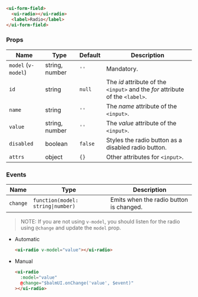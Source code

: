 ```html
<ui-form-field>
  <ui-radio></ui-radio>
  <label>Radio</label>
</ui-form-field>
```

### Props

| Name                | Type           | Default | Description                                                                   |
| ------------------- | -------------- | ------- | ----------------------------------------------------------------------------- |
| `model` (`v-model`) | string, number | `''`    | Mandatory.                                                                    |
| `id`                | string         | `null`  | The _id_ attribute of the `<input>` and the _for_ attribute of the `<label>`. |
| `name`              | string         | `''`    | The _name_ attribute of the `<input>`.                                        |
| `value`             | string, number | `''`    | The _value_ attribute of the `<input>`.                                       |
| `disabled`          | boolean        | `false` | Styles the radio button as a disabled radio button.                           |
| `attrs`             | object         | `{}`    | Other attributes for `<input>`.                                               |

### Events

| Name     | Type                              | Description                             |
| -------- | --------------------------------- | --------------------------------------- |
| `change` | `function(model: string\|number)` | Emits when the radio button is changed. |

> NOTE: If you are not using `v-model`, you should listen for the radio using `@change` and update the `model` prop.

- Automatic

  ```html
  <ui-radio v-model="value"></ui-radio>
  ```

- Manual

  ```html
  <ui-radio
    :model="value"
    @change="$balmUI.onChange('value', $event)"
  ></ui-radio>
  ```
